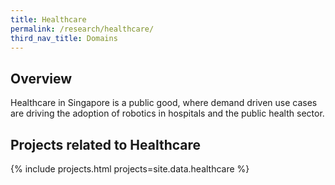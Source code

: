 ```yaml
---
title: Healthcare
permalink: /research/healthcare/
third_nav_title: Domains
---
```

## Overview  
Healthcare in Singapore is a public good, where demand driven use cases are driving the adoption of robotics in hospitals and the public health sector.

## Projects related to Healthcare

{% include projects.html projects=site.data.healthcare %}